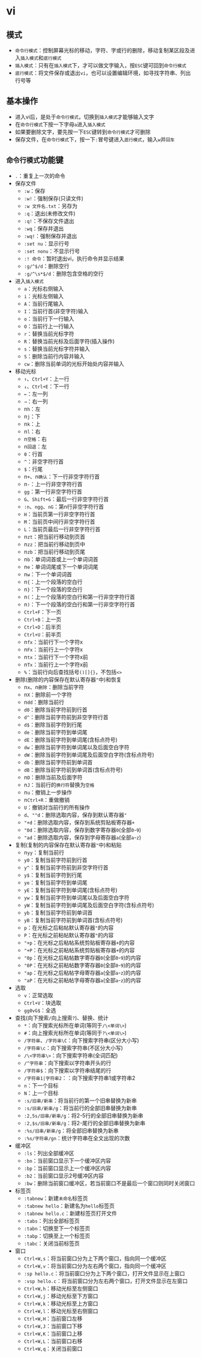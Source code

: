 # vi

## 模式

- `命令行模式`：控制屏幕光标的移动，字符、字或行的删除，移动复制某区段及进入`插入模式`和`底行模式`
- `插入模式`：只有在`插入模式`下，才可以做文字输入，按`ESC`键可回到`命令行模式`
- `底行模式`：将文件保存或退出`vi`，也可以设置编辑环境，如寻找字符串、列出行号等

## 基本操作

- 进入vi后，是处于`命令行模式`，切换到`插入模式`才能够输入文字
- 在`命令行模式`下按一下字母`a`进入`插入模式`
- 如果要删除文字，要先按一下`ESC`键转到`命令行模式`才可删除
- 保存文件，在`命令行模式`下，按一下`:`冒号键进入`底行模式`，输入`w`并`回车`

## `命令行模式`功能键

- `.`：重复上一次的命令
- 保存文件
  - `:w`：保存
  - `:w!`：强制保存(只读文件)
  - `:w 文件名.txt`：另存为
  - `:q`：退出(未修改文件)
  - `:q!`：不保存文件退出
  - `:wq`：保存并退出
  - `:wq!`：强制保存并退出
  - `:set nu`：显示行号
  - `:set nonu`：不显示行号
  - `:! 命令`：暂时退出vi，执行命令并显示结果
  - `:g/^$/d`：删除空行
  - `:g/^\s*$/d`：删除包含空格的空行
- 进入`插入模式`
  - `a`：光标右侧输入
  - `i`：光标左侧输入
  - `A`：当前行尾输入
  - `I`：当前行首(非空字符)输入
  - `o`：当前行下一行输入
  - `O`：当前行上一行输入
  - `r`：替换当前光标字符
  - `R`：替换当前光标及后面字符(插入操作)
  - `s`：替换当前光标字符并输入
  - `S`：删除当前行内容并输入
  - `cw`：删除当前单词的光标开始处内容并输入
- 移动光标
  - `↑`、`Ctrl+Y`：上一行
  - `↓`、`Ctrl+E`：下一行
  - `←`：左一列
  - `→`：右一列
  - n`h`：左
  - n`j`：下
  - n`k`：上
  - n`l`：右
  - n`空格`：右
  - n`回退`：左
  - `0`：行首
  - `^`：非空字符行首
  - `$`：行尾
  - n`+`、n`确认`：下一行非空字符行首
  - n`-`：上一行非空字符行首
  - `gg`：第一行非空字符行首
  - `G`、`Shift+G`：最后一行非空字符行首
  - `:n`、`ngg`、`nG`：第n行非空字符行首
  - `H`：当前页第一行非空字符行首
  - `M`：当前页中间行非空字符行首
  - `L`：当前页最后一行非空字符行首
  - n`zt`：把当前行移动到页首
  - n`zz`：把当前行移动到页中
  - n`zb`：把当前行移动到页尾
  - n`b`：单词词首或上一个单词词首
  - n`e`：单词词尾或下一个单词词尾
  - n`w`：下一个单词词首
  - n`{`：上一个段落的空白行
  - n`}`：下一个段落的空白行
  - n`(`：上一个段落的空白行和第一行非空字符行首
  - n`)`：下一个段落的空白行和第一行非空字符行首
  - `Ctrl+F`：下一页
  - `Ctrl+B`：上一页
  - `Ctrl+D`：后半页
  - `Ctrl+U`：前半页
  - n`fx`：当前行下一个字符x
  - n`Fx`：当前行上一个字符x
  - n`tx`：当前行下一个字符x前
  - n`Tx`：当前行上一个字符x前
  - `%`：当前行向后查找括号`()[]{}`，不包括`<>`
- 删除(删除的内容保存在默认寄存器`"`中)和恢复
  - n`x`、n`删除`：删除当前字符
  - n`X`：删除前一个字符
  - n`dd`：删除当前行
  - `d0`：删除当前字符前到行首
  - `d^`：删除当前字符前到非空字符行首
  - `d$`：删除当前字符到行尾
  - `de`：删除当前字符到单词尾
  - `dE`：删除当前字符到单词尾(含标点符号)
  - `dw`：删除当前字符到单词尾以及后面空白字符
  - `dW`：删除当前字符到单词尾及后面空白字符(含标点符号)
  - `db`：删除当前字符前到单词首
  - `dB`：删除当前字符前到单词首(含标点符号)
  - n`D`：删除当前及后面字符
  - n`J`：当前行的`换行符`替换为`空格`
  - n`u`：撤销上一步操作
  - n`Ctrl+R`：重做撤销
  - `U`：撤销对当前行的所有操作
  - `d`、`""d`：删除选取内容，保存到默认寄存器`"`
  - `"+d`：删除选取内容，保存到系统剪贴板寄存器`+`
  - `"0d`：删除选取内容，保存到数字寄存器`0`(全部`0`-`9`)
  - `"ad`：删除选取内容，保存到字母寄存器`a`(全部`a`-`z`)
- 复制(复制的内容保存在默认寄存器`"`中)和粘贴
  - n`yy`：复制当前行
  - `y0`：复制当前字符前到行首
  - `y^`：复制当前字符前到非空字符行首
  - `y$`：复制当前字符到行尾
  - `ye`：复制当前字符到单词尾
  - `yE`：复制当前字符到单词尾(含标点符号)
  - `yw`：复制当前字符到单词尾以及后面空白字符
  - `yW`：复制当前字符到单词尾及后面空白字符(含标点符号)
  - `yb`：复制当前字符前到单词首
  - `yB`：复制当前字符前到单词首(含标点符号)
  - `p`：在光标之后粘帖默认寄存器`"`的内容
  - `P`：在光标之前粘帖默认寄存器`"`的内容
  - `"+p`：在光标之后粘帖系统剪贴板寄存器`+`的内容
  - `"+P`：在光标之前粘帖系统剪贴板寄存器`+`的内容
  - `"0p`：在光标之后粘帖数字寄存器`0`(全部`0`-`9`)的内容
  - `"0P`：在光标之前粘帖数字寄存器`0`(全部`0`-`9`)的内容
  - `"ap`：在光标之后粘帖字母寄存器`a`(全部`a`-`z`)的内容
  - `"aP`：在光标之前粘帖字母寄存器`a`(全部`a`-`z`)的内容
- 选取
  - `v`：正常选取
  - `Ctrl+V`：块选取
  - `gg0vG$`：全选
- 查找(向下搜索`/`向上搜索`?`)、替换、统计
  - `*`：向下搜索光标所在单词(等同于`/\<单词\>`)
  - `#`：向上搜索光标所在单词(等同于`?\<单词\>`)
  - `/字符串`、`/字符串\C`：向下搜索字符串(区分大小写)
  - `/字符串\c`：向下搜索字符串(不区分大小写)
  - `/\<字符串\>`：向下搜索字符串(全词匹配)
  - `/^字符串`：向下搜索以字符串开头的行
  - `/字符串$`：向下搜索以字符串结尾的行
  - `/字符串1|字符串2`：：向下搜索字符串1或字符串2
  - `n`：下一个目标
  - `N`：上一个目标
  - `:s/旧串/新串`：将当前行的第一个旧串替换为新串
  - `:s/旧串/新串/g`：将当前行的全部旧串替换为新串
  - `:2,5s/旧串/新串/g`：将2-5行的全部旧串替换为新串
  - `:2,$s/旧串/新串/g`：将2-尾行的全部旧串替换为新串
  - `:%s/旧串/新串/g`：将全部旧串替换为新串
  - `:%s/字符串/gn`：统计字符串在全文出现的次数
- 缓冲区
  - `:ls`：列出全部缓冲区
  - `:bn`：当前窗口显示下一个缓冲区内容
  - `:bp`：当前窗口显示上一个缓冲区内容
  - `:b2`：当前窗口显示2号缓冲区内容
  - `:bw`：删除当前窗口缓冲区，若当前窗口不是最后一个窗口则同时关闭窗口
- 标签页
  - `:tabnew`：新建`未命名`标签页
  - `:tabnew hello`：新建名为`hello`标签页
  - `:tabnew hello.c`：新建标签页打开文件
  - `:tabs`：列出全部标签页
  - `:tabn`：切换至下一个标签页
  - `:tabp`：切换至上一个标签页
  - `:tabc`：关闭当前标签页
- 窗口
  - `Ctrl+W,s`：将当前窗口分为上下两个窗口，指向同一个缓冲区
  - `Ctrl+W,v`：将当前窗口分为左右两个窗口，指向同一个缓冲区
  - `:sp hello.c`：将当前窗口分为上下两个窗口，打开文件显示在上窗口
  - `:vsp hello.c`：将当前窗口分为左右两个窗口，打开文件显示在左窗口
  - `Ctrl+W,h`：移动光标至左侧窗口
  - `Ctrl+W,j`：移动光标至下方窗口
  - `Ctrl+W,k`：移动光标至上方窗口
  - `Ctrl+W,l`：移动光标至右侧窗口
  - `Ctrl+W,H`：当前窗口左移
  - `Ctrl+W,J`：当前窗口下移
  - `Ctrl+W,K`：当前窗口上移
  - `Ctrl+W,L`：当前窗口右移
  - `Ctrl+W,q`：关闭当前窗口
